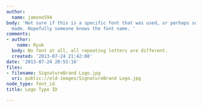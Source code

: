 ```yaml
---
author:
  name: jamone594
body: 'Not sure if this is a specific font that was used, or perhaps something custom
  made. Hopefully someone knows the font name. '
comments:
- author:
    name: Ryuk
  body: No font at all, all repeating letters are different.
  created: '2013-07-24 21:42:08'
date: '2013-07-24 20:55:16'
files:
- filename: SignatureBrand Logo.jpg
  uri: public://old-images/SignatureBrand Logo.jpg
node_type: font_id
title: Logo Type ID

---
```

